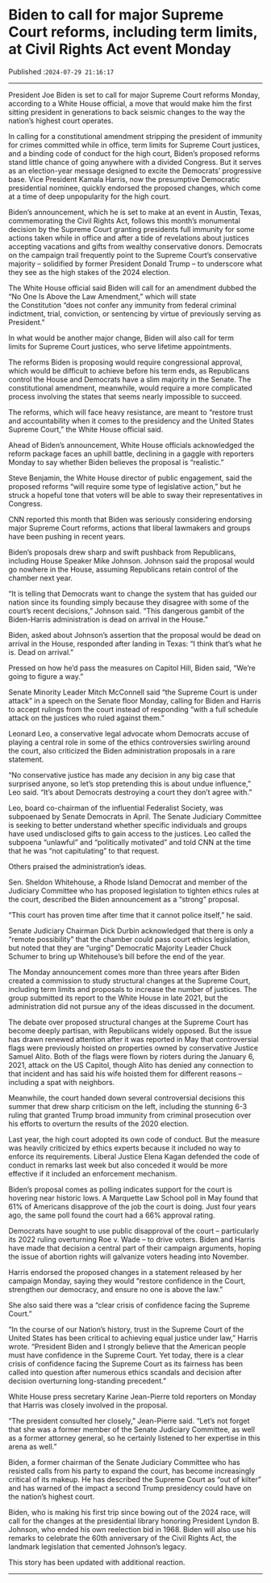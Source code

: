 # Biden to call for major Supreme Court reforms, including term limits, at Civil Rights Act event Monday

Published :`2024-07-29 21:16:17`

---

President Joe Biden is set to call for major Supreme Court reforms Monday, according to a White House official, a move that would make him the first sitting president in generations to back seismic changes to the way the nation’s highest court operates.

In calling for a constitutional amendment stripping the president of immunity for crimes committed while in office, term limits for Supreme Court justices, and a binding code of conduct for the high court, Biden’s proposed reforms stand little chance of going anywhere with a divided Congress. But it serves as an election-year message designed to excite the Democrats’ progressive base. Vice President Kamala Harris, now the presumptive Democratic presidential nominee, quickly endorsed the proposed changes, which come at a time of deep unpopularity for the high court.

Biden’s announcement, which he is set to make at an event in Austin, Texas, commemorating the Civil Rights Act, follows this month’s monumental decision by the Supreme Court granting presidents full immunity for some actions taken while in office and after a tide of revelations about justices accepting vacations and gifts from wealthy conservative donors. Democrats on the campaign trail frequently point to the Supreme Court’s conservative majority – solidified by former President Donald Trump – to underscore what they see as the high stakes of the 2024 election.

The White House official said Biden will call for an amendment dubbed the “No One Is Above the Law Amendment,” which will state the Constitution “does not confer any immunity from federal criminal indictment, trial, conviction, or sentencing by virtue of previously serving as President.”

In what would be another major change, Biden will also call for term limits for Supreme Court justices, who serve lifetime appointments.

The reforms Biden is proposing would require congressional approval, which would be difficult to achieve before his term ends, as Republicans control the House and Democrats have a slim majority in the Senate. The constitutional amendment, meanwhile, would require a more complicated process involving the states that seems nearly impossible to succeed.

The reforms, which will face heavy resistance, are meant to “restore trust and accountability when it comes to the presidency and the United States Supreme Court,” the White House official said.

Ahead of Biden’s announcement, White House officials acknowledged the reform package faces an uphill battle, declining in a gaggle with reporters Monday to say whether Biden believes the proposal is “realistic.”

Steve Benjamin, the White House director of public engagement, said the proposed reforms “will require some type of legislative action,” but he struck a hopeful tone that voters will be able to sway their representatives in Congress.

CNN reported this month that Biden was seriously considering endorsing major Supreme Court reforms, actions that liberal lawmakers and groups have been pushing in recent years.

Biden’s proposals drew sharp and swift pushback from Republicans, including House Speaker Mike Johnson. Johnson said the proposal would go nowhere in the House, assuming Republicans retain control of the chamber next year.

“It is telling that Democrats want to change the system that has guided our nation since its founding simply because they disagree with some of the court’s recent decisions,” Johnson said. “This dangerous gambit of the Biden-Harris administration is dead on arrival in the House.”

Biden, asked about Johnson’s assertion that the proposal would be dead on arrival in the House, responded after landing in Texas: “I think that’s what he is. Dead on arrival.”

Pressed on how he’d pass the measures on Capitol Hill, Biden said, “We’re going to figure a way.”

Senate Minority Leader Mitch McConnell said “the Supreme Court is under attack” in a speech on the Senate floor Monday, calling for Biden and Harris to accept rulings from the court instead of responding “with a full schedule attack on the justices who ruled against them.”

Leonard Leo, a conservative legal advocate whom Democrats accuse of playing a central role in some of the ethics controversies swirling around the court, also criticized the Biden administration proposals in a rare statement.

“No conservative justice has made any decision in any big case that surprised anyone, so let’s stop pretending this is about undue influence,” Leo said. “It’s about Democrats destroying a court they don’t agree with.”

Leo, board co-chairman of the influential Federalist Society, was subpoenaed by Senate Democrats in April. The Senate Judiciary Committee is seeking to better understand whether specific individuals and groups have used undisclosed gifts to gain access to the justices. Leo called the subpoena “unlawful” and “politically motivated” and told CNN at the time that he was “not capitulating” to that request.

Others praised the administration’s ideas.

Sen. Sheldon Whitehouse, a Rhode Island Democrat and member of the Judiciary Committee who has proposed legislation to tighten ethics rules at the court, described the Biden announcement as a “strong” proposal.

“This court has proven time after time that it cannot police itself,” he said.

Senate Judiciary Chairman Dick Durbin acknowledged that there is only a “remote possibility” that the chamber could pass court ethics legislation, but noted that they are “urging” Democratic Majority Leader Chuck Schumer to bring up Whitehouse’s bill before the end of the year.

The Monday announcement comes more than three years after Biden created a commission to study structural changes at the Supreme Court, including term limits and proposals to increase the number of justices. The group submitted its report to the White House in late 2021, but the administration did not pursue any of the ideas discussed in the document.

The debate over proposed structural changes at the Supreme Court has become deeply partisan, with Republicans widely opposed. But the issue has drawn renewed attention after it was reported in May that controversial flags were previously hoisted on properties owned by conservative Justice Samuel Alito. Both of the flags were flown by rioters during the January 6, 2021, attack on the US Capitol, though Alito has denied any connection to that incident and has said his wife hoisted them for different reasons – including a spat with neighbors.

Meanwhile, the court handed down several controversial decisions this summer that drew sharp criticism on the left, including the stunning 6-3 ruling that granted Trump broad immunity from criminal prosecution over his efforts to overturn the results of the 2020 election.

Last year, the high court adopted its own code of conduct. But the measure was heavily criticized by ethics experts because it included no way to enforce its requirements. Liberal Justice Elena Kagan defended the code of conduct in remarks last week but also conceded it would be more effective if it included an enforcement mechanism.

Biden’s proposal comes as polling indicates support for the court is hovering near historic lows. A Marquette Law School poll in May found that 61% of Americans disapprove of the job the court is doing. Just four years ago, the same poll found the court had a 66% approval rating.

Democrats have sought to use public disapproval of the court – particularly its 2022 ruling overturning Roe v. Wade – to drive voters. Biden and Harris have made that decision a central part of their campaign arguments, hoping the issue of abortion rights will galvanize voters heading into November.

Harris endorsed the proposed changes in a statement released by her campaign Monday, saying they would “restore confidence in the Court, strengthen our democracy, and ensure no one is above the law.”

She also said there was a “clear crisis of confidence facing the Supreme Court.”

“In the course of our Nation’s history, trust in the Supreme Court of the United States has been critical to achieving equal justice under law,” Harris wrote. “President Biden and I strongly believe that the American people must have confidence in the Supreme Court. Yet today, there is a clear crisis of confidence facing the Supreme Court as its fairness has been called into question after numerous ethics scandals and decision after decision overturning long-standing precedent.”

White House press secretary Karine Jean-Pierre told reporters on Monday that Harris was closely involved in the proposal.

“The president consulted her closely,” Jean-Pierre said. “Let’s not forget that she was a former member of the Senate Judiciary Committee, as well as a former attorney general, so he certainly listened to her expertise in this arena as well.”

Biden, a former chairman of the Senate Judiciary Committee who has resisted calls from his party to expand the court, has become increasingly critical of its makeup. He has described the Supreme Court as “out of kilter” and has warned of the impact a second Trump presidency could have on the nation’s highest court.

Biden, who is making his first trip since bowing out of the 2024 race, will call for the changes at the presidential library honoring President Lyndon B. Johnson, who ended his own reelection bid in 1968. Biden will also use his remarks to celebrate the 60th anniversary of the Civil Rights Act, the landmark legislation that cemented Johnson’s legacy.

This story has been updated with additional reaction.

---


